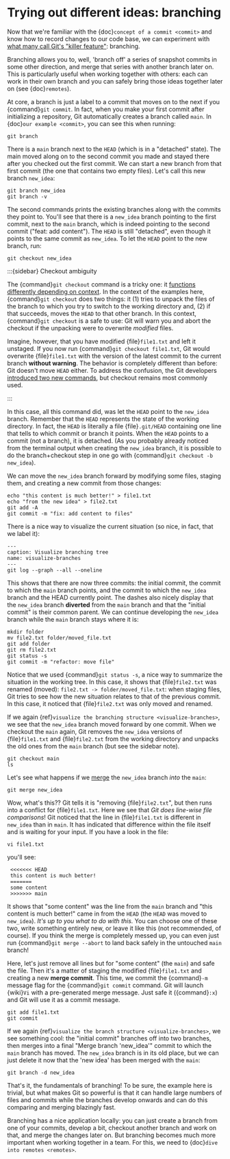 <!-- cspell:ignore Git's -->

# Trying out different ideas: branching

Now that we're familiar with the {doc}`concept of a commit <commit>` and know
how to record changes to our code base, we can experiment with
[what many call Git's "killer feature"](https://git-scm.com/book/en/v2/Git-Branching-Branches-in-a-Nutshell):
branching.

Branching allows you to, well, 'branch off' a series of snapshot commits in
some other direction, and merge that series with another branch later on. This
is particularly useful when working together with others: each can work in
their own branch and you can safely bring those ideas together later on (see
{doc}`remotes`).

At core, a branch is just a label to a commit that moves on to the next if you
{command}`git commit`. In fact, when you make your first commit after
initializing a repository, Git automatically creates a branch called `main`. In
{doc}`our example <commit>`, you can see this when running:

```shell
git branch
```

There is a `main` branch next to the `HEAD` (which is in a "detached" state).
The main moved along on to the second commit you made and stayed there after
you checked out the first commit. We can start a new branch from that first
commit (the one that contains two empty files). Let's call this new branch
`new_idea`:

```shell
git branch new_idea
git branch -v
```

The second commands prints the existing branches along with the commits they
point to. You'll see that there is a `new_idea` branch pointing to the first
commit, next to the `main` branch, which is indeed pointing to the second
commit ("feat: add content"). The `HEAD` is still "detached", even though it
points to the same commit as `new_idea`. To let the `HEAD` point to the new
branch, run:

```shell
git checkout new_idea
```

:::{sidebar} Checkout ambiguity

The {command}`git checkout` command is a tricky one: it
[functions differently depending on context](https://git-scm.com/book/en/v2/Git-Tools-Reset-Demystified).
In the context of the examples here, {command}`git checkout` does two things:
it (1) tries to unpack the files of the branch to which you try to switch to
the working directory and, (2) if that succeeds, moves the `HEAD` to that other
branch. In this context, {command}`git checkout` is a safe to use: Git will
warn you and abort the checkout if the unpacking were to overwrite _modified_
files.

Imagine, however, that you have modified {file}`file1.txt` and left it
unstaged. If you now run {command}`git checkout file1.txt`, Git would overwrite
{file}`file1.txt` with the version of the latest commit to the current branch
**without warning**. The behavior is completely different than before: Git
doesn't move `HEAD` either. To address the confusion, the Git developers
[introduced two new commands](https://www.infoq.com/news/2019/08/git-2-23-switch-restore/),
but checkout remains most commonly used.

:::

In this case, all this command did, was let the `HEAD` point to the `new_idea`
branch. Remember that the `HEAD` represents the state of the working directory.
In fact, the `HEAD` is literally a file {file}`.git/HEAD` containing one line
that tells to which commit or branch it points. When the `HEAD` points to a
commit (not a branch), it is detached. (As you probably already noticed from
the terminal output when creating the `new_idea` branch, it is possible to do
the branch+checkout step in one go with {command}`git checkout -b new_idea`).

We can move the `new_idea` branch forward by modifying some files, staging
them, and creating a new commit from those changes:

```shell
echo "this content is much better!" > file1.txt
echo "from the new idea" > file2.txt
git add -A
git commit -m "fix: add content to files"
```

There is a nice way to visualize the current situation (so nice, in fact, that
we label it):

```{code-block} shell
---
caption: Visualize branching tree
name: visualize-branches
---
git log --graph --all --oneline
```

This shows that there are now three commits: the initial commit, the commit to
which the `main` branch points, and the commit to which the `new_idea` branch
and the HEAD currently point. The dashes also nicely display that the
`new_idea` branch **diverted** from the `main` branch and that the "initial
commit" is their common parent. We can continue developing the `new_idea`
branch while the `main` branch stays where it is:

```shell
mkdir folder
mv file2.txt folder/moved_file.txt
git add folder
git rm file2.txt
git status -s
git commit -m "refactor: move file"
```

Notice that we used {command}`git status -s`, a nice way to summarize the
situation in the working tree. In this case, it shows that {file}`file2.txt`
was renamed (moved): `file2.txt -> folder/moved_file.txt`: when staging files,
Git tries to see how the new situation relates to that of the previous commit.
In this case, it noticed that {file}`file2.txt` was only moved and renamed.

If we again {ref}`visualize the branching structure <visualize-branches>`, we
see that the `new_idea` branch moved forward by one commit. When we checkout
the `main` again, Git removes the `new_idea` versions of {file}`file1.txt` and
{file}`file2.txt` from the working directory and unpacks the old ones from the
`main` branch (but see the sidebar note).

```shell
git checkout main
ls
```

Let's see what happens if we
[merge](https://git-scm.com/book/en/v2/Git-Branching-Basic-Branching-and-Merging)
the `new_idea` branch _into_ the `main`:

```shell
git merge new_idea
```

Wow, what's this?? Git tells it is "removing {file}`file2.txt`", but then runs
into a conflict for {file}`file1.txt`. Here we see that _Git does line-wise
file comparisons_! Git noticed that the line in {file}`file1.txt` is different
in `new_idea` than in `main`. It has indicated that difference within the file
itself and is waiting for your input. If you have a look in the file:

```shell
vi file1.txt
```

you'll see:

```text
 <<<<<<< HEAD
 this content is much better!
 =======
 some content
 >>>>>>> main
```

It shows that "some content" was the line from the `main` branch and "this
content is much better!" came in from the `HEAD` (the `HEAD` was moved to
`new_idea`). _It's up to you what to do with this._ You can choose one of these
two, write something entirely new, or leave it like this (not recommended, of
course). If you think the merge is completely messed up, you can even just run
{command}`git merge --abort` to land back safely in the untouched `main`
branch!

Here, let's just remove all lines but for "some content" (the `main`) and safe
the file. Then it's a matter of staging the modified {file}`file1.txt` and
creating a new **merge commit**. This time, we commit the {command}`-m` message
flag for the {command}`git commit` command. Git will launch {wiki}`Vi` with a
pre-generated merge message. Just safe it ({command}`:x`) and Git will use it
as a commit message.

```shell
git add file1.txt
git commit
```

If we again {ref}`visualize the branch structure <visualize-branches>`, we see
something cool: the "initial commit" branches off into two branches, then
merges into a final "Merge branch 'new_idea'" commit to which the `main` branch
has moved. The `new_idea` branch is in its old place, but we can just delete it
now that the 'new idea' has been merged with the `main`:

```shell
git branch -d new_idea
```

That's it, the fundamentals of branching! To be sure, the example here is
trivial, but what makes Git so powerful is that it can handle large numbers of
files and commits while the branches develop onwards and can do this comparing
and merging blazingly fast.

Branching has a nice application locally: you can just create a branch from one
of your commits, develop a bit, checkout another branch and work on that, and
merge the changes later on. But branching becomes much more important when
working together in a team. For this, we need to
{doc}`dive into remotes <remotes>`.
